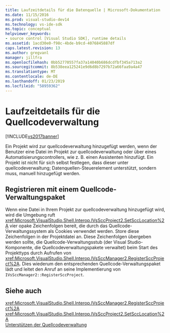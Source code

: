 ```yaml
---
title: Laufzeitdetails für die Datenquelle | Microsoft-Dokumentation
ms.date: 11/15/2016
ms.prod: visual-studio-dev14
ms.technology: vs-ide-sdk
ms.topic: conceptual
helpviewer_keywords:
- source control [Visual Studio SDK], runtime details
ms.assetid: 1acd30e0-f98c-4bde-b9cd-4076845887df
caps.latest.revision: 13
ms.author: gregvanl
manager: jillfra
ms.openlocfilehash: 0bb52770557fa37a14040b686dcdfbf345a713a2
ms.sourcegitcommit: 8b538eea125241e9d6d8b7297b72a66faa9a4a47
ms.translationtype: MT
ms.contentlocale: de-DE
ms.lasthandoff: 01/23/2019
ms.locfileid: "58959362"
---
```

# <a name="source-control-runtime-details"></a>Laufzeitdetails für die Quellcodeverwaltung
[!INCLUDE[vs2017banner](../../includes/vs2017banner.md)]

Ein Projekt wird zur quellcodeverwaltung hinzugefügt werden, wenn der Benutzer eine Datei im Projekt zur quellcodeverwaltung oder über eines Automatisierungscontrollers, wie z. B. einen Assistenten hinzufügt. Ein Projekt ist nicht für sich selbst festlegen, dass dieser unter quellcodeverwaltung; Datenquellen-Steuerelement unterstützt, sondern muss, manuell hinzugefügt werden.  
  
## <a name="registering-with-a-source-control-package"></a>Registrieren mit einem Quellcode-Verwaltungspaket  
 Wenn eine Datei in Ihrem Projekt zur quellcodeverwaltung hinzugefügt wird, wird die Umgebung ruft <xref:Microsoft.VisualStudio.Shell.Interop.IVsSccProject2.SetSccLocation%2A> vier opake Zeichenfolgen bereit, die durch das Quellcode-Verwaltungssystem als Cookies verwendet werden. Store diese Zeichenfolgen in der Projektdatei an. Diese Zeichenfolgen übergeben werden sollte, die Quellcode-Verwaltungsstub (der Visual Studio-Komponente, die Quellcodeverwaltungspakete verwaltet) beim Start des Projekttyps durch Aufrufen von <xref:Microsoft.VisualStudio.Shell.Interop.IVsSccManager2.RegisterSccProject%2A>. Dies wiederum den entsprechenden Quellcode-Verwaltungspaket lädt und leitet den Anruf an seine Implementierung von `IVsSccManager2::RegisterSccProject`.  
  
## <a name="see-also"></a>Siehe auch  
 <xref:Microsoft.VisualStudio.Shell.Interop.IVsSccManager2.RegisterSccProject%2A>   
 <xref:Microsoft.VisualStudio.Shell.Interop.IVsSccProject2.SetSccLocation%2A>   
 [Unterstützen der Quellcodeverwaltung](../../extensibility/internals/supporting-source-control.md)
